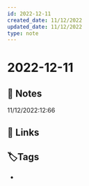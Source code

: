 ```yaml
---
id: 2022-12-11
created_date: 11/12/2022
updated_date: 11/12/2022
type: note
---
```


#  2022-12-11

## 📝 Notes

11/12/2022:12:66



## 🔗 Links



## **🏷️Tags**

- 

